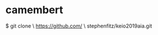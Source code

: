 # camembert
$ git clone \\
          https://github.com/ \\
          stephenfitz/keio2019aia.git
        
